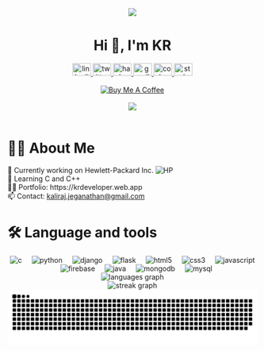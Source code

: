 <div align="center">
 <img height="100" src="https://i.postimg.cc/j5200yfw/121792584-modified.png"  />
</div>

<h1 align="center">Hi 👋, I'm KR</h1>

<div align="center">
  <a href="https://www.linkedin.com/in/jkaliraj/">
    <img src="https://raw.githubusercontent.com/maurodesouza/profile-readme-generator/master/src/assets/icons/social/linkedin/default.svg" width="37" height="25" title="linkedin"  />
  </a>
  <a href="https://twitter.com/iamKaliraj_J">
    <img src="https://raw.githubusercontent.com/maurodesouza/profile-readme-generator/master/src/assets/icons/social/twitter/default.svg" width="37" height="25" title="twitter"  />
  </a>
  <a href="https://www.hackerrank.com/Kaliraj_J">
    <img src="https://raw.githubusercontent.com/maurodesouza/profile-readme-generator/master/src/assets/icons/social/hackerrank/default.svg" width="37" height="25" title="hackerrank"  />
  </a>
  <a href="mailto:kaliraj.jeganathan@gmail.com">
    <img src="https://raw.githubusercontent.com/maurodesouza/profile-readme-generator/master/src/assets/icons/social/gmail/default.svg" width="37" height="25" title="gmail"  />
  </a>
  <a href="https://codepen.com/jkaliraj">
    <img src="https://raw.githubusercontent.com/maurodesouza/profile-readme-generator/master/src/assets/icons/social/codepen/default.svg" width="37" height="25" title="codepen"  />
  </a>
  <a href="https://stackoverflow.com/jkaliraj">
    <img src="https://raw.githubusercontent.com/maurodesouza/profile-readme-generator/master/src/assets/icons/social/stackoverflow/default.svg" width="37" height="25" title="stackoverflow"  />
  </a>
</div>
<br/>
<div align="center">
<a href="https://donate.stripe.com/14kg1B4au83I3Li4gg" target="_blank"><img src="https://cdn.buymeacoffee.com/buttons/default-orange.png" alt="Buy Me A Coffee" height="41" width="174"></a>
 </div>
 <br/>
<div align="center">
  <img src="https://profile-counter.glitch.me/jkaliraj/count.svg?"  />
</div>
<br/>


 <h1 align="left">👩‍💻  About Me</h1>



<p align="left">🔭 Currently working on Hewlett-Packard Inc. <img src="https://1000logos.net/wp-content/uploads/2017/02/HP-Logo-2012.png" alt="HP" style="width:10px;height:10px;"><br>🌱 Learning C and C++<br>👨‍💻 Portfolio: https://krdeveloper.web.app<br>📫 Contact: <a href="mailto:kaliraj.jeganathan@gmail.com">kaliraj.jeganathan@gmail.com</a></p>



<h1 align="left">🛠 Language and tools</h1>


<div align="center">
  <img src="https://skillicons.dev/icons?i=c" height="40" title="c"  />
  <img width="12" />
  <img src="https://skillicons.dev/icons?i=py" height="40" title="python"  />
  <img width="12" />
  <img src="https://skillicons.dev/icons?i=django" height="40" title="django"  />
  <img width="12" />
  <img src="https://skillicons.dev/icons?i=flask" height="40" title="flask"  />
  <img width="12" />
  <img src="https://skillicons.dev/icons?i=html" height="40" title="html5"  />
  <img width="12" />
  <img src="https://skillicons.dev/icons?i=css" height="40" title="css3"  />
  <img width="12" />
  <img src="https://skillicons.dev/icons?i=js" height="40" title="javascript"  />
  <img width="12" />
  <img src="https://skillicons.dev/icons?i=firebase" height="40" title="firebase"  />
  <img width="12" />
  <img src="https://skillicons.dev/icons?i=java" height="40" title="java"  />
  <img width="12" />
  <img src="https://skillicons.dev/icons?i=mongodb" height="40" title="mongodb"  />
  <img width="12" />
  <img src="https://skillicons.dev/icons?i=mysql" height="40" title="mysql"  />
</div>

<div align="center">
  <img src="https://github-readme-stats.vercel.app/api/top-langs?username=jkaliraj&locale=en&hide_title=false&layout=compact&card_width=320&langs_count=5&theme=github_dark&hide_border=true&order=2" height="150" alt="languages graph"  />
  <br/>
  <img src="https://streak-stats.demolab.com?user=jkaliraj&locale=en&mode=weekly&theme=github_dark&hide_border=true&border_radius=10&order=3" height="220" alt="streak graph"  />
</div>


<img src="https://raw.githubusercontent.com/jkaliraj/jkaliraj/output/snake-dark.svg" alt="Snake animation"/>

